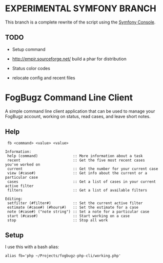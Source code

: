 # EXPERIMENTAL SYMFONY BRANCH

This branch is a complete rewrite of the script using the [Symfony Console][sc].

## TODO

* Setup command

* http://empir.sourceforge.net/ build a phar for distribution
* Status color codes
* relocate config and recent files


# FogBugz Command Line Client

A simple command line client application that can be used to manage your FogBugz
account, working on status, read cases, and leave short notes.

## Help
     fb <command> <value> <value>
    
    Information:
     help (command)                :: More information about a task
     recent                        :: Get the five most recent cases you've worked on
     current                       :: Get the number for your current case
     view (#case#)                 :: Get info about the current or a particular case
     cases                         :: Get a list of cases in your current active filter
     filters                       :: Get a list of available filters
    
    Editing:
     setfilter (#filter#)          :: Set the current active filter
     estimate (#case#) (#hours#)   :: Set the estimate for a case
     note (#case#) ("note string") :: Set a note for a particular case
     start (#case#)                :: Start working on a case
     stop                          :: Stop all work
     
## Setup

I use this with a bash alias:

    alias fb='php ~/Projects/fogbugz-php-cli/working.php'
    
    
[sc]: http://symfony.com/doc/current/components/console.html